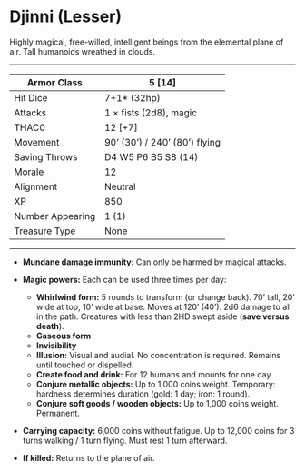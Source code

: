 # Djinni (Lesser)

Highly magical, free-willed, intelligent beings from the elemental plane of air. Tall humanoids wreathed in clouds.

------

| Armor Class     | 5 [14]                        |
| ---------------- | ----------------------------- |
| Hit Dice         | 7+1* (32hp)                   |
| Attacks          | 1 × fists (2d8), magic        |
| THAC0            | 12 [+7]                       |
| Movement         | 90’ (30’) / 240’ (80’) flying |
| Saving Throws    | D4 W5 P6 B5 S8 (14)           |
| Morale           | 12                            |
| Alignment        | Neutral                       |
| XP               | 850                           |
| Number Appearing | 1 (1)                         |
| Treasure Type    | None                          |

------

- **Mundane damage immunity:** Can only be harmed by magical attacks.

- **Magic powers:** Each can be used three times per day:

  - **Whirlwind form:** 5 rounds to transform (or change back). 70’ tall, 20’ wide at top, 10’ wide at base. Moves at 120’ (40’). 2d6 damage to all in the path. Creatures with less than 2HD swept aside (**save versus death**).
  - **Gaseous form**
  - **Invisibility**
  - **Illusion:** Visual and audial. No concentration is required. Remains until touched or dispelled.
  - **Create food and drink:** For 12 humans and mounts for one day.
  - **Conjure metallic objects:** Up to 1,000 coins weight. Temporary: hardness determines duration (gold: 1 day; iron: 1 round).
  - **Conjure soft goods / wooden objects:** Up to 1,000 coins weight. Permanent.

- **Carrying capacity:** 6,000 coins without fatigue. Up to 12,000 coins for 3 turns walking / 1 turn flying. Must rest 1 turn afterward.

- **If killed:** Returns to the plane of air.